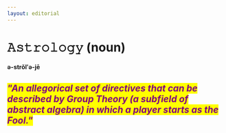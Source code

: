 ```yaml
---
layout: editorial
---
```


# 𝙰𝚜𝚝𝚛𝚘𝚕𝚘𝚐𝚢 (noun)

**ə-strŏl′ə-jē**&#x20;

## _<mark style="color:purple;">"An allegorical set of directives that can be described by Group Theory (a subfield of abstract algebra) in which a player starts as the Fool."</mark>_
